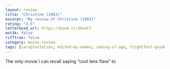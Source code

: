 ```yaml
---
layout: review
title: "Christine (1983)"
excerpt: "My review of Christine (1983)"
rating: "3.5"
letterboxd_url: https://boxd.it/39soCT
mst3k: false
rifftrax: false
category: movie-review
tags: [carsploitation, edited-by-women, coming-of-age, frightfest-guide-to-ghost-movies]
---
```


The only movie I can recall saying “cool lens flare” to
